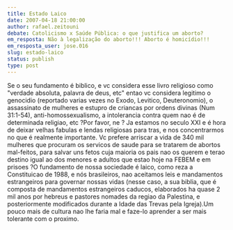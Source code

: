```yaml
---
title: Estado Laico
date: 2007-04-18 21:00:00
author: rafael.zeitouni
debate: Catolicismo x Saúde Pública: o que justifica um aborto?
em_resposta: Não à legalização do aborto!!! Aborto é homicídio!!!
em_resposta_user: jose.016
slug: estado-laico
status: publish 
type: post
---
```


Se o seu fundamento é biblico, e vc considera esse livro religioso como "verdade absoluta, palavra de deus, etc" entao vc considera legitimo o genocidio (reportado varias vezes no Exodo, Levitico, Deuteronomio), o assassinato de mulheres e estupro de criancas por ordens divinas (Num 31:1-54), anti-homossexualismo, a intolerancia contra quem nao é de determinada religiao, etc ?Por favor, ne ? Ja estamos no seculo XXI e é hora de deixar velhas fabulas e lendas religiosas para tras, e nos concentrarmos no que é realmente importante. Vc prefere arriscar a vida de 340 mil mulheres que procuram os servicos de saude para se tratarem de abortos mal-feitos, para salvar uns fetos cuja maioria os pais nao os querem e terao destino igual ao dos menores e adultos que estao hoje na FEBEM e em prisoes ?O fundamento de nossa sociedade é laico, como reza a Constituicao de 1988, e nós brasileiros, nao aceitamos leis e mandamentos estrangeiros para governar nossas vidas (nesse caso, a sua biblia, que é composta de mandamentos estrangeiros caducos, elaborados ha quase 2 mil anos por hebreus e pastores nomades da regiao da Palestina, e posteriormente modificados durante a Idade das Trevas pela Igreja).Um pouco mais de cultura nao lhe faria mal e faze-lo aprender a ser mais tolerante com o proximo.
